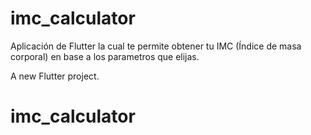 # imc_calculator

Aplicación de Flutter la cual te permite obtener tu IMC (Índice de masa corporal) en base a los parametros que elijas.


A new Flutter project.
# imc_calculator
